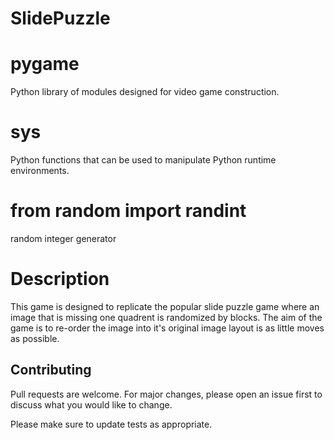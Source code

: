 # SlidePuzzle

# pygame

Python library of modules designed for video game construction.

# sys

Python functions that can be used to manipulate Python runtime environments.

# from random import randint

random integer generator 

# Description

This game is designed to replicate the popular slide puzzle game where an image that is missing one quadrent is randomized by blocks. 
The aim of the game is to re-order the image into it's original image layout is as little moves as possible. 

## Contributing

Pull requests are welcome. For major changes, please open an issue first
to discuss what you would like to change.

Please make sure to update tests as appropriate.
